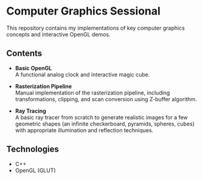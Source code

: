 # Computer Graphics Sessional

This repository contains my implementations of key computer graphics concepts and interactive OpenGL demos.

## Contents

- **Basic OpenGL**  
  A functional analog clock and interactive magic cube.

- **Rasterization Pipeline**  
  Manual implementation of the rasterization pipeline, including transformations, clipping, and scan conversion using Z-buffer algorithm.

- **Ray Tracing**  
  A basic ray tracer from scratch to generate realistic images for a few geometric shapes (an infinite checkerboard, pyramids, spheres, cubes) with appropriate illumination and reflection techniques.

## Technologies

- C++  
- OpenGL (GLUT)
